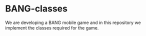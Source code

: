 # BANG-classes
We are developing a BANG mobile game and in this repository we implement the classes required for the game.
